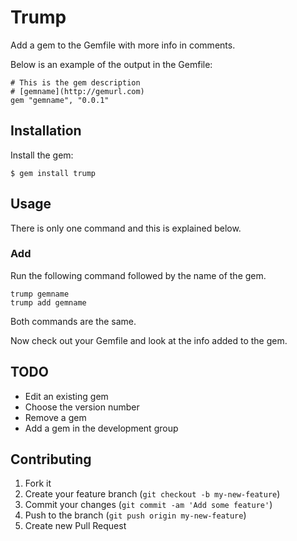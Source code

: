 # Trump

Add a gem to the Gemfile with more info in comments.

Below is an example of the output in the Gemfile:

    # This is the gem description
    # [gemname](http://gemurl.com)
    gem "gemname", "0.0.1"

## Installation

Install the gem:

    $ gem install trump

## Usage

There is only one command and this is explained below.

### Add

Run the following command followed by the name of the gem.

    trump gemname
    trump add gemname

Both commands are the same.

Now check out your Gemfile and look at the info added to the gem.

## TODO

- Edit an existing gem
- Choose the version number
- Remove a gem
- Add a gem in the development group

## Contributing

1. Fork it
2. Create your feature branch (`git checkout -b my-new-feature`)
3. Commit your changes (`git commit -am 'Add some feature'`)
4. Push to the branch (`git push origin my-new-feature`)
5. Create new Pull Request
